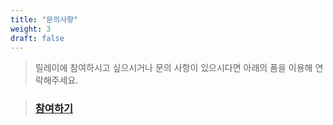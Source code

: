 ```yaml
---
title: "문의사항"
weight: 3
draft: false
---
```


> 릴레이에 참여하시고 싶으시거나 문의 사항이 있으시다면 아래의 폼을 이용해 연락해주세요.

> ### [참여하기](https://forms.gle/BT9zBH8B3uUpzY1W6)
